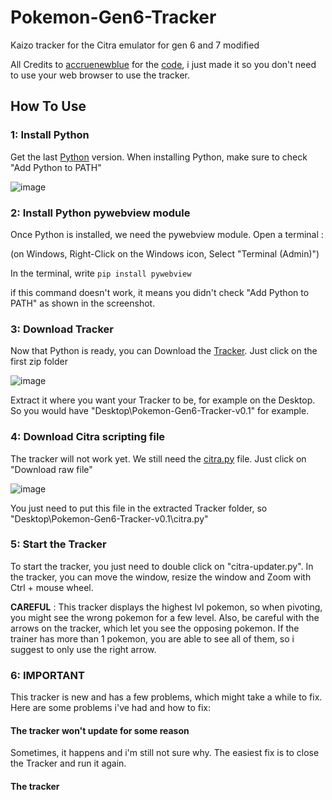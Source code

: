# Pokemon-Gen6-Tracker
Kaizo tracker for the Citra emulator for gen 6 and 7 modified

All Credits to [accruenewblue](https://github.com/accruenewblue) for the [code](https://github.com/accruenewblue/Citra-Tracker), i just made it so you don't need to use your web browser to use the tracker.

## How To Use
### 1: Install Python
Get the last [Python](https://www.python.org/downloads/) version. When installing Python, make sure to check "Add Python to PATH"

![image](https://github.com/RahaSey/Pokemon-Gen6-Tracker/assets/151651225/8ff29bcf-7748-46c8-916e-79a1cd99c0dd)

### 2: Install Python pywebview module
Once Python is installed, we need the pywebview module. Open a terminal : 

(on Windows, Right-Click on the Windows icon, Select "Terminal (Admin)")

In the terminal, write `pip install pywebview` 

if this command doesn't work, it means you didn't check "Add Python to PATH" as shown in the screenshot.

### 3: Download Tracker
Now that Python is ready, you can Download the [Tracker](https://github.com/RahaSey/Pokemon-Gen6-Tracker/releases/tag/v0.1). Just click on the first zip folder

![image](https://github.com/RahaSey/Pokemon-Gen6-Tracker/assets/151651225/b23312a1-552a-43aa-906e-6dbb26e6a3dc)

Extract it where you want your Tracker to be, for example on the Desktop. So you would have "Desktop\Pokemon-Gen6-Tracker-v0.1" for example.

### 4: Download Citra scripting file
The tracker will not work yet. We still need the [citra.py](https://github.com/citra-emu/citra/blob/master/dist/scripting/citra.py) file. Just click on "Download raw file"

![image](https://github.com/RahaSey/Pokemon-Gen6-Tracker/assets/151651225/fa390b60-dbb9-4657-9db8-f23430f65cbd)

You just need to put this file in the extracted Tracker folder, so "Desktop\Pokemon-Gen6-Tracker-v0.1\citra.py"

### 5: Start the Tracker
To start the tracker, you just need to double click on "citra-updater.py". In the tracker, you can move the window, resize the window and Zoom with Ctrl + mouse wheel.

**CAREFUL** : This tracker displays the highest lvl pokemon, so when pivoting, you might see the wrong pokemon for a few level. Also, be careful with the arrows on the tracker, which let you see the opposing pokemon. If the trainer has more than 1 pokemon, you are able to see all of them, so i suggest to only use the right arrow.

### 6: IMPORTANT
This tracker is new and has a few problems, which might take a while to fix. Here are some problems i've had and how to fix:

#### The tracker won't update for some reason
Sometimes, it happens and i'm still not sure why. The easiest fix is to close the Tracker and run it again.

#### The tracker 
